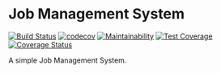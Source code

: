 # Job Management System 

[![Build Status](https://travis-ci.com/pluf/tms.svg?branch=master)](https://travis-ci.com/pluf/tms)
[![codecov](https://codecov.io/gh/pluf/tms/branch/master/graph/badge.svg)](https://codecov.io/gh/pluf/tms)
[![Maintainability](https://api.codeclimate.com/v1/badges/513f356bdf26065cc009/maintainability)](https://codeclimate.com/github/pluf/tms/maintainability)
[![Test Coverage](https://api.codeclimate.com/v1/badges/513f356bdf26065cc009/test_coverage)](https://codeclimate.com/github/pluf/tms/test_coverage)
[![Coverage Status](https://coveralls.io/repos/github/pluf/tms/badge.svg?branch=master)](https://coveralls.io/github/pluf/tms?branch=master)


A simple Job Management System.